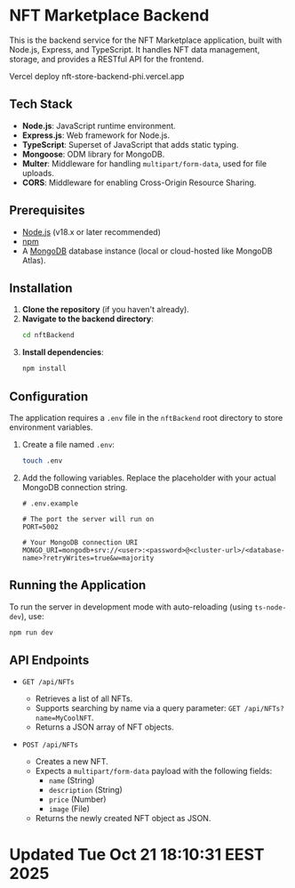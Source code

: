 # NFT Marketplace Backend

This is the backend service for the NFT Marketplace application, built with Node.js, Express, and TypeScript. It handles NFT data management, storage, and provides a RESTful API for the frontend.

Vercel deploy 
nft-store-backend-phi.vercel.app

## Tech Stack

- **Node.js**: JavaScript runtime environment.
- **Express.js**: Web framework for Node.js.
- **TypeScript**: Superset of JavaScript that adds static typing.
- **Mongoose**: ODM library for MongoDB.
- **Multer**: Middleware for handling `multipart/form-data`, used for file uploads.
- **CORS**: Middleware for enabling Cross-Origin Resource Sharing.

## Prerequisites

- [Node.js](https://nodejs.org/) (v18.x or later recommended)
- [npm](https://www.npmjs.com/)
- A [MongoDB](https://www.mongodb.com/) database instance (local or cloud-hosted like MongoDB Atlas).

## Installation

1.  **Clone the repository** (if you haven't already).
2.  **Navigate to the backend directory**:
    ```bash
    cd nftBackend
    ```
3.  **Install dependencies**:
    ```bash
    npm install
    ```

## Configuration

The application requires a `.env` file in the `nftBackend` root directory to store environment variables.

1.  Create a file named `.env`:
    ```bash
    touch .env
    ```
2.  Add the following variables. Replace the placeholder with your actual MongoDB connection string.

    ```env
    # .env.example

    # The port the server will run on
    PORT=5002

    # Your MongoDB connection URI
    MONGO_URI=mongodb+srv://<user>:<password>@<cluster-url>/<database-name>?retryWrites=true&w=majority
    ```

## Running the Application

To run the server in development mode with auto-reloading (using `ts-node-dev`), use:

```bash
npm run dev
```

## API Endpoints

- `GET /api/NFTs`

  - Retrieves a list of all NFTs.
  - Supports searching by name via a query parameter: `GET /api/NFTs?name=MyCoolNFT`.
  - Returns a JSON array of NFT objects.

- `POST /api/NFTs`
  - Creates a new NFT.
  - Expects a `multipart/form-data` payload with the following fields:
    - `name` (String)
    - `description` (String)
    - `price` (Number)
    - `image` (File)
  - Returns the newly created NFT object as JSON.
# Updated Tue Oct 21 18:10:31 EEST 2025
